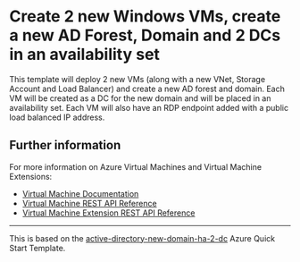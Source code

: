 # Create 2 new Windows VMs, create a new AD Forest, Domain and 2 DCs in an availability set

This template will deploy 2 new VMs (along with a new VNet, Storage Account and Load Balancer) and create a new AD forest and domain. Each VM will be created as a DC for the new domain and will be placed in an availability set. Each VM will also have an RDP endpoint added with a public load balanced IP address.

## Further information

For more information on Azure Virtual Machines and Virtual Machine Extensions:

- [Virtual Machine Documentation](https://docs.microsoft.com/en-us/azure/virtual-machines/)
- [Virtual Machine REST API Reference](https://docs.microsoft.com/en-us/rest/api/compute/virtualmachines)
- [Virtual Machine Extension REST API Reference](https://docs.microsoft.com/en-us/rest/api/compute/extensions)

---

This is based on the [active-directory-new-domain-ha-2-dc](https://github.com/Azure/azure-quickstart-templates/tree/master/active-directory-new-domain-ha-2-dc) Azure Quick Start Template.
